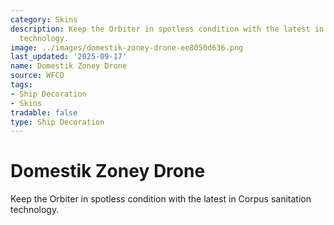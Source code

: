 ```yaml
---
category: Skins
description: Keep the Orbiter in spotless condition with the latest in Corpus sanitation
  technology.
image: ../images/domestik-zoney-drone-ee8050d636.png
last_updated: '2025-09-17'
name: Domestik Zoney Drone
source: WFCD
tags:
- Ship Decoration
- Skins
tradable: false
type: Ship Decoration
---
```


# Domestik Zoney Drone

Keep the Orbiter in spotless condition with the latest in Corpus sanitation technology.

